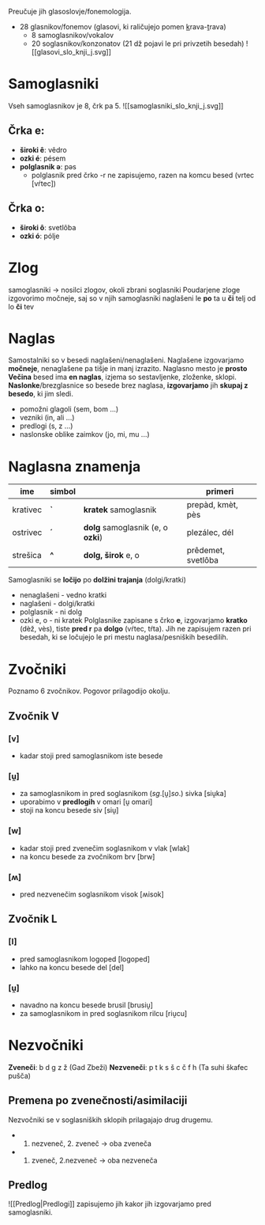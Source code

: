 Preučuje jih glasoslovje/fonemologija.
- 28 glasnikov/fonemov (glasovi, ki raličujejo pomen <u>k</u>rava-<u>t</u>rava)
	- 8 samoglasnikov/vokalov
	- 20 soglasnikov/konzonatov (21 dž pojavi le pri privzetih besedah)
![[glasovi_slo_knji_j.svg]]
# Samoglasniki
Vseh samoglasnikov je 8, črk pa 5.
![[samoglasniki_slo_knji_j.svg]]
## Črka e:
- **široki ê**: vêdro
- **ozki é**: pésem
- **polglasnik ə**: pəs
	- polglasnik pred črko -r ne zapisujemo, razen na komcu besed (vrtec \[vŕtec])
## Črka o:
- **široki ô**: svetlôba
- **ozki ó**: pólje
# Zlog
samoglasniki $\rightarrow$ nosilci zlogov, okoli zbrani soglasniki
Poudarjene zloge izgovorimo močneje, saj so v njih samoglasniki naglašeni
le **po** ta
u **či** telj
od lo **či** tev
# Naglas
Samostalniki so v besedi naglašeni/nenaglašeni.
Naglašene izgovarjamo **močneje**, nenaglašene pa tišje in manj izrazito.
Naglasno mesto je **prosto**
**Večina** besed ima **en naglas**, izjema so sestavljenke, zloženke, sklopi.
**Naslonke**/brezglasnice so besede brez naglasa, **izgovarjamo** jih **skupaj z besedo**, ki jim sledi.
- pomožni glagoli (sem, bom ...)
- vezniki (in, ali ...)
- predlogi (s, z ...)
- naslonske oblike zaimkov (jo, mi, mu ...)
# Naglasna znamenja
| ime      | simbol |                                      | primeri            |
| -------- | ------ | ------------------------------------ | ------------------ |
| krativec | **\`** | **kratek** samoglasnik               | prepàd, kmèt, pès  |
| ostrivec | **´**  | **dolg** samoglasnik (e, o **ozki**) | plezálec, dél      |
| strešica | **^**  | **dolg, širok** e, o                 | prêdemet, svetlôba |
Samoglasniki se **ločijo** po **dolžini trajanja** (dolgi/kratki)
- nenaglašeni - vedno kratki
- naglašeni - dolgi/kratki
- polglasnik - ni dolg
- ozki e, o - ni kratek
Polglasnike zapisane s črko **e**, izgovarjamo **kratko** (dèž, vès), tiste **pred r** pa **dolgo** (vŕtec, tŕta).
Jih ne zapisujem razen pri besedah, ki se ločujejo le pri mestu naglasa/pesniških besedilih.
# Zvočniki
Poznamo 6 zvočnikov. Pogovor prilagodijo okolju.
## Zvočnik V
### \[v]
- kadar stoji pred samoglasnikom iste besede
### \[ṷ]
- za samoglasnikom in pred soglasnikom (*sg*.\[ṷ]*so*.) sivka \[siṷka]
- uporabimo v **predlogih** v omari \[ṷ omari]
- stoji na koncu besede siv \[siṷ]
### \[w]
- kadar stoji pred zvenečim soglasnikom v vlak \[wlak]
- na koncu besede za zvočnikom brv \[brw]
### \[ʍ]
- pred nezvenečim soglasnikom visok \[ʍisok]
## Zvočnik L
### \[l]
- pred samoglasnikom logoped \[logoped]
- lahko na koncu besede del \[del]
### \[ṷ]
- navadno na koncu besede brusil \[brusiṷ]
- za samoglasnikom in pred soglasnikom rilcu \[riṷcu]
# Nezvočniki
**Zveneči**: b d g z ž (Gad Zbeži)
**Nezveneči**: p t k s š c č f h (Ta suhi škafec pušča)
## Premena po zvenečnosti/asimilaciji
Nezvočniki se v soglasniških sklopih prilagajajo drug drugemu.
- 1. nezveneč, 2. zveneč → oba zveneča
- 1. zveneč, 2.nezveneč → oba nezveneča
## Predlog
![[Predlog|Predlogi]]
zapisujemo jih kakor jih izgovarjamo pred samoglasniki.
